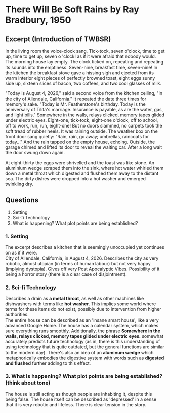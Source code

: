 <head>
    <title>There Will Be Soft Rains</title>
</head>

# There Will Be Soft Rains by Ray Bradbury, 1950

## Excerpt (Introduction of TWBSR)

In the living room the voice-clock sang, Tick-tock, seven o'clock, time to get up, time to get up, seven o 'clock! as if it were afraid that nobody would. The morning house lay empty. The clock ticked on, repeating and repeating its sounds into the emptiness. Seven-nine, breakfast time, seven-nine! In the kitchen the breakfast stove gave a hissing sigh and ejected from its warm interior eight pieces of perfectly browned toast, eight eggs sunny side up, sixteen slices of bacon, two coffees, and two cool glasses of milk.  

"Today is August 4, 2026," said a second voice from the kitchen ceiling, "in the city of Allendale, California." It repeated the date three times for memory's sake. "Today is Mr. Featherstone's birthday. Today is the anniversary of Tilita's marriage. Insurance is payable, as are the water, gas, and light bills." Somewhere in the walls, relays clicked, memory tapes glided under electric eyes. Eight-one, tick-tock, eight-one o'clock, off to school, off to work, run, run, eight-one! But no doors slammed, no carpets took the soft tread of rubber heels. It was raining outside. The weather box on the front door sang quietly: "Rain, rain, go away; umbrellas, raincoats for today..." And the rain tapped on the empty house, echoing. Outside, the garage chimed and lifted its door to reveal the waiting car. After a long wait the door swung down again.  

At eight-thirty the eggs were shrivelled and the toast was like stone. An aluminium wedge scraped them into the sink, where hot water whirled them down a metal throat which digested and flushed them away to the distant sea. The dirty dishes were dropped into a hot washer and emerged twinkling dry.  

## Questions

1. Setting
2. Sci-fi Technology
3. What is happening? What plot points are being established?

### 1. Setting
The excerpt describes a kitchen that is seemingly unoccupied yet continues on as if it were.  
City of Allendale, California, in August 4, 2026. Describes the city as very robotic, almost utopian (in terms of human labour) but not very happy (implying dystopia). Gives off very Post Apocalyptic Vibes. Possibility of it being a horror story (there is a clear case of disjointment).  

### 2. Sci-fi Technology
Describes a drain as __a metal throat__, as well as other machines like dishwashers with terms like __hot washer__. This implies some world where terms for these items do not exist, possibly due to intervention from higher authorities.  
The entire house can be described as an 'insane smart house', like a very advanced Google Home. The house has a calendar system, which makes sure everything runs smoothly. Additionally, the phrase __Somewhere in the walls, relays clicked, memory tapes glided under electric eyes.__ somewhat accurately predicts future technology (as in, there is this understanding of using technology that is quite outdated, but the general functions are similar to the modern day). There's also an idea of an __aluminum wedge__ which metaphorically embodies the digestive system with words such as __digested and flushed__ further adding to this effect. 

### 3. What is happening? What plot points are being established? (think about tone)
The house is still acting as though people are inhabiting it, despite this being false. The house itself can be described as 'depressed' in a sense that it is very robotic and lifeless. There is clear tension in the story. 